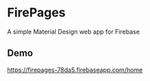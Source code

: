 # FirePages
A simple Material Design web app for Firebase

## Demo
https://firepages-78da5.firebaseapp.com/home
